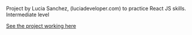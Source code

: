 

Project by Lucia Sanchez,  (luciadeveloper.com) to practice React JS skills. 
Intermediate level

[See the project working here](http://lucia-developer-movies.surge.sh/)


